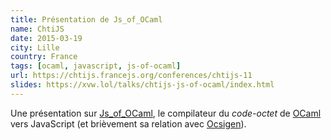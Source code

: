 ```yaml
---
title: Présentation de Js_of_OCaml
name: ChtiJS
date: 2015-03-19
city: Lille
country: France
tags: [ocaml, javascript, js-of-ocaml]
url: https://chtijs.francejs.org/conferences/chtijs-11
slides: https://xvw.lol/talks/chtijs-js-of-ocaml/index.html
---
```


Une présentation sur
[Js\_of\_OCaml](https://github.com/ocsigen/js_of_ocaml), le
compilateur du _code-octet_ de [OCaml](https://ocaml.org) vers
JavaScript (et brièvement sa relation avec
[Ocsigen](https://ocsigen.org/home/intro.html)).
